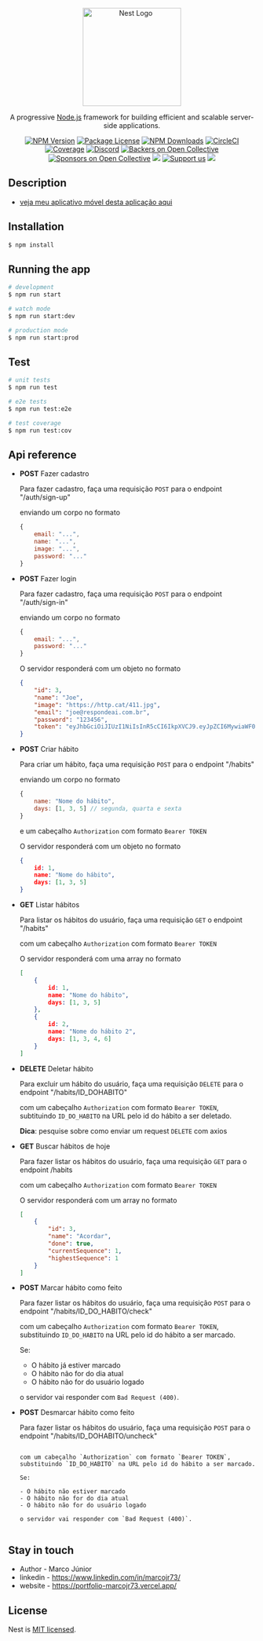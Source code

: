 <p align="center">
  <a href="http://nestjs.com/" target="blank"><img src="https://nestjs.com/img/logo-small.svg" width="200" alt="Nest Logo" /></a>
</p>

[circleci-image]: https://img.shields.io/circleci/build/github/nestjs/nest/master?token=abc123def456
[circleci-url]: https://circleci.com/gh/nestjs/nest

  <p align="center">A progressive <a href="http://nodejs.org" target="_blank">Node.js</a> framework for building efficient and scalable server-side applications.</p>
    <p align="center">
<a href="https://www.npmjs.com/~nestjscore" target="_blank"><img src="https://img.shields.io/npm/v/@nestjs/core.svg" alt="NPM Version" /></a>
<a href="https://www.npmjs.com/~nestjscore" target="_blank"><img src="https://img.shields.io/npm/l/@nestjs/core.svg" alt="Package License" /></a>
<a href="https://www.npmjs.com/~nestjscore" target="_blank"><img src="https://img.shields.io/npm/dm/@nestjs/common.svg" alt="NPM Downloads" /></a>
<a href="https://circleci.com/gh/nestjs/nest" target="_blank"><img src="https://img.shields.io/circleci/build/github/nestjs/nest/master" alt="CircleCI" /></a>
<a href="https://coveralls.io/github/nestjs/nest?branch=master" target="_blank"><img src="https://coveralls.io/repos/github/nestjs/nest/badge.svg?branch=master#9" alt="Coverage" /></a>
<a href="https://discord.gg/G7Qnnhy" target="_blank"><img src="https://img.shields.io/badge/discord-online-brightgreen.svg" alt="Discord"/></a>
<a href="https://opencollective.com/nest#backer" target="_blank"><img src="https://opencollective.com/nest/backers/badge.svg" alt="Backers on Open Collective" /></a>
<a href="https://opencollective.com/nest#sponsor" target="_blank"><img src="https://opencollective.com/nest/sponsors/badge.svg" alt="Sponsors on Open Collective" /></a>
  <a href="https://paypal.me/kamilmysliwiec" target="_blank"><img src="https://img.shields.io/badge/Donate-PayPal-ff3f59.svg"/></a>
    <a href="https://opencollective.com/nest#sponsor"  target="_blank"><img src="https://img.shields.io/badge/Support%20us-Open%20Collective-41B883.svg" alt="Support us"></a>
  <a href="https://twitter.com/nestframework" target="_blank"><img src="https://img.shields.io/twitter/follow/nestframework.svg?style=social&label=Follow"></a>
</p>

## Description

- [veja meu aplicativo móvel desta aplicação aqui](https://github.com/marcojr73/tracklit-flutter)

## Installation

```bash
$ npm install
```

## Running the app

```bash
# development
$ npm run start

# watch mode
$ npm run start:dev

# production mode
$ npm run start:prod
```

## Test

```bash
# unit tests
$ npm run test

# e2e tests
$ npm run test:e2e

# test coverage
$ npm run test:cov
```

## Api reference

- **POST** Fazer cadastro
    
    Para fazer cadastro, faça uma requisição `POST` para o endpoint "/auth/sign-up"
    
    enviando um corpo no formato
    
    ```jsx
    {
    	email: "...",
    	name: "...",
    	image: "...",
    	password: "..."
    }
    ```
    
- **POST** Fazer login
    
    Para fazer cadastro, faça uma requisição `POST` para o endpoint "/auth/sign-in"
    
    enviando um corpo no formato
    
    ```jsx
    {
    	email: "...",
    	password: "..."
    }
    ```
    
    O servidor responderá com um objeto no formato
    
    ```json
    {
        "id": 3,
        "name": "Joe",
        "image": "https://http.cat/411.jpg",
        "email": "joe@respondeai.com.br",
        "password": "123456",
        "token": "eyJhbGciOiJIUzI1NiIsInR5cCI6IkpXVCJ9.eyJpZCI6MywiaWF0IjoxNjIxMjg0NzExfQ.b8e3bYm7TnU5p6pfrCPPbzboax6gvh_gGNFR4T51FxY"
    }
    ```
    
- **POST** Criar hábito
    
    Para criar um hábito, faça uma requisição `POST` para o endpoint "/habits"
    
    enviando um corpo no formato
    
    ```jsx
    {
    	name: "Nome do hábito",
    	days: [1, 3, 5] // segunda, quarta e sexta
    }
    ```
    
    e um cabeçalho `Authorization` com formato `Bearer TOKEN`
    
    O servidor responderá com um objeto no formato
    
    ```json
    {
    	id: 1,
    	name: "Nome do hábito",
    	days: [1, 3, 5]
    }
    ```
    
- **GET** Listar hábitos
    
    Para listar os hábitos do usuário, faça uma requisição `GET` o endpoint "/habits"
    
    com um cabeçalho `Authorization` com formato `Bearer TOKEN`
    
    O servidor responderá com uma array no formato
    
    ```json
    [
    	{
    		id: 1,
    		name: "Nome do hábito",
    		days: [1, 3, 5]
    	},
    	{
    		id: 2,
    		name: "Nome do hábito 2",
    		days: [1, 3, 4, 6]
    	}
    ]
    ```
    
- **DELETE** Deletar hábito
    
    Para excluir um hábito do usuário, faça uma requisição `DELETE` para o endpoint "/habits/ID_DOHABITO"
    
    com um cabeçalho `Authorization` com formato `Bearer TOKEN`, subtituindo `ID_DO_HABITO` na URL pelo id do hábito a ser deletado.
    
    **Dica**: pesquise sobre como enviar um request `DELETE` com axios
    
- **GET** Buscar hábitos de hoje
    
    Para fazer listar os hábitos do usuário, faça uma requisição `GET` para o endpoint /habits
    
    com um cabeçalho `Authorization` com formato `Bearer TOKEN`
    
    O servidor responderá com um array no formato
    
    ```json
    [
        {
            "id": 3,
            "name": "Acordar",
            "done": true,
            "currentSequence": 1,
            "highestSequence": 1
        }
    ]
    ```
    
- **POST** Marcar hábito como feito
    
    Para fazer listar os hábitos do usuário, faça uma requisição `POST` para o endpoint "/habits/ID_DO_HABITO/check"
    
    com um cabeçalho `Authorization` com formato `Bearer TOKEN`, substituindo `ID_DO_HABITO` na URL pelo id do hábito a ser marcado.
    
    Se:
    
    - O hábito já estiver marcado
    - O hábito não for do dia atual
    - O hábito não for do usuário logado
    
    o servidor vai responder com `Bad Request (400)`.
    
- **POST** Desmarcar hábito como feito
    
    Para fazer listar os hábitos do usuário, faça uma requisição `POST` para o endpoint "/habits/ID_DOHABITO/uncheck"
    ```
    
    com um cabeçalho `Authorization` com formato `Bearer TOKEN`, substituindo `ID_DO_HABITO` na URL pelo id do hábito a ser marcado.
    
    Se:
    
    - O hábito não estiver marcado
    - O hábito não for do dia atual
    - O hábito não for do usuário logado
    
    o servidor vai responder com `Bad Request (400)`.


## Stay in touch

- Author - Marco Júnior
- linkedin - https://www.linkedin.com/in/marcojr73/
- website - https://portfolio-marcojr73.vercel.app/

## License

Nest is [MIT licensed](LICENSE).
